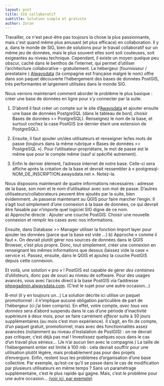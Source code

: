 ```yaml
---
layout: post
title: SIG collaboratif
subtitle: Solution simple et gratuite
author: Zoran
---
```


Travailler, ce n'est peut-être pas toujours la chose la plus passionnante, mais c'est quand même plus amusant (et plus efficace) en collaboration. Il y a, dans le monde de SIG, bien de solutions pour le travail collaboratif sur un même jeu de données, mais le plus souvent elles sont soit couteuses, soit exigeantes au niveau technique. Cependant, il existe un moyen quelque peu obscur, caché dans le benthos de l’internet, qui permet d’utiliser l’architecture collaborative – gratuitement. Le hébergeur (fournisseur / prestataire ) [Alwaysdata]( www.alwaysdata.com) (la compagnie est française malgré le nom) offre dans son paquet découverte l’hébergement des bases de données PostGIS, très performantes et largement utilisées dans le monde SIG.

Nous verrons maintenant comment aborder le problème le plus basique : créer une base de données en ligne pour s’y connecter par la suite.
1)	D’abord il faut créer un compte sur le site d’[Awaysdata](www.alwaysdata.com) et ajouter ensuite une base de données PostgreSQL (dans le tableau de bord, choisir Bases de données >> PostgreSQL). Renseignez le nom de la base, et surtout cochez la case PostGIS (ce dernier étant une extension de PostgreSQL).



2)	Ensuite, il faut ajouter un/des utilisateurs et renseigner le/les mots de passe (toujours dans la même rubrique « Bases de données >> PostgreSQL »). Pour l’utilisateur-propriétaire, le mot de passe est le même que pour le compte même (sauf si spécifié autrement).
  
3)	Enfin le dernier élément, l’adresse internet de notre base. Celle-ci sera affiche après la création de la base et devrait ressembler à « postgresql-NOM_DE_INSCRIPTION.awaysdata.net ». Notez-la.
 

Nous disposons maintenant de quatre informations nécessaires : adresse de la base, son nom et le nom d’utilisateur avec son mot de passe. D’autres utilisateurs/collaborateurs peuvent être ajoutés par la suite, bien évidemment.
Je passerai maintenant au QGIS pour faire marcher l’engin. Il s’agit tout simplement d’une connexion à la base de données, ce qui devrait être faisable par n’importe quel logiciel SIG digne de ce nom.  
a)	Approche directe : Ajouter une couche PostGIS. Choisir une nouvelle connexion et remplir les cases avec nos informations. 

  
Ensuite, dans Database >> Manager utiliser la fonction Import layer pour ajouter les données (parce que la base est vide …)
b)	Approche « comme il faut ». On devrait plutôt gérer nos sources de données dans le QGIS Browser, c’est plus propre. Donc, tout simplement, créer une connexion en renseignant les mêmes informations que dessus (laissez vide la case « service »). Passez, ensuite, dans le QGIS et ajoutez la couche PostGIS depuis cette connexion.
 

Et voilà, une solution « pro » ! PostGIS est capable de gèrer *des centaines* d’utilisteurs, donc pas de souci au niveau de software. Pour des usages avancés, vous avec l’accès direct à la base PostGIS via l’addresse [phppgadmin.alwaysdata.com](https://phppgadmin.alwaysdata.com/). (C’est le sujet pour une autre occasion…)
 
B-mol (il y en toujours un…)
La solution décrite ici utilise un paquet promotionnel : il n’implique aucune obligation particulière de part de l’hébergeur (ci j’ai bien compris). En effet, votre compte, *avec tous vos données* sera d’abord suspendu dans le cas d’une période d’inactivité supérieure à deux mois, pour se faire carrément *effacer* suite à 30 jours supplémentaires (au mois c’est mon expérience). Il s’agit, en fin de compte, d’un paquet gratuit, promotionnel, mais avec des fonctionnalités assez avancées (notamment au niveau d’instalation de PostGIS) : on ne devrait pas critiquer, c’est déjà pas mal ! Investissez quelques sous dans le cas d’un travail plus sérieux… (Je n’ai aucun lien avec la compagnie.) 
La taille de l’hébergement entier est limité à 100 mb : cela devrait souffrir pour une utilisation plutôt légère, mais probablement pas pour des projets d’envergure.
Enfin, restent tous les problèmes d’organisation d’une base collective. Par exemple, qu’est-ce qu’il se passe dans le cas de modification par plusieurs utilisateurs en même temps ? Sans un paramétrage supplémentaire, c’est le plus rapide qui gagne. Mais, c’est le problème pour une autre occasion… [(voir ici, par exemple)](http://workshops.boundlessgeo.com/postgis-intro/history_tracking.html)
